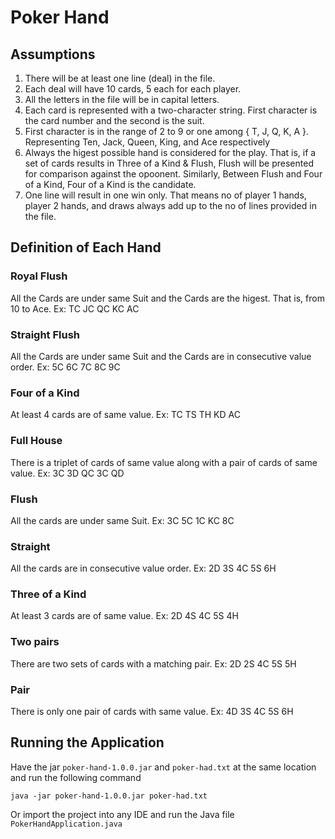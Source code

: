 # Poker Hand

## Assumptions
1. There will be at least one line (deal) in the file.
2. Each deal will have 10 cards, 5 each for each player.
3. All the letters in the file will be in capital letters.
5. Each card is represented with a two-character string. First character is the card number and the second is the suit.
5. First character is in the range of 2 to 9 or one among { T, J, Q, K, A }. Representing Ten, Jack, Queen, King, and Ace respectively
6. Always the higest possible hand is considered for the play. That is, if a set of cards results in Three of a Kind & Flush, Flush will be presented for comparison against the opoonent. Similarly, Between Flush and Four of a Kind, Four of a Kind is the candidate.
7. One line will result in one win only. That means no of player 1 hands, player 2 hands, and draws always add up to the no of lines provided in the file.

## Definition of Each Hand
### Royal Flush
All the Cards are under same Suit and the Cards are the higest. That is, from 10 to Ace. Ex: TC JC QC KC AC

### Straight Flush
All the Cards are under same Suit and the Cards are in consecutive value order. Ex: 5C 6C 7C 8C 9C

### Four of a Kind
At least 4 cards are of same value.  Ex: TC TS TH KD AC

### Full House
There is a triplet of cards of same value along with a pair of cards of same value. Ex: 3C 3D QC 3C QD

### Flush
All the cards are under same Suit. Ex: 3C 5C 1C KC 8C

### Straight
All the cards are in consecutive value order.  Ex: 2D 3S 4C 5S 6H

### Three of a Kind
At least 3 cards are of same value.  Ex: 2D 4S 4C 5S 4H

### Two pairs
There are two sets of cards with a matching pair.  Ex: 2D 2S 4C 5S 5H

### Pair
There is only one pair of cards with same value.  Ex: 4D 3S 4C 5S 6H

## Running the Application
Have the jar `poker-hand-1.0.0.jar` and `poker-had.txt` at the same location and run the following command

```java -jar poker-hand-1.0.0.jar poker-had.txt```

Or import the project into any IDE and run the Java file `PokerHandApplication.java`
